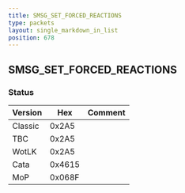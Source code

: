 ```yaml
---
title: SMSG_SET_FORCED_REACTIONS
type: packets
layout: single_markdown_in_list
position: 678
---
```


## SMSG_SET_FORCED_REACTIONS

### Status

Version    | Hex        | Comment
---------- | ---------- | ---------- 
Classic    | 0x2A5      | 
TBC        | 0x2A5      | 
WotLK      | 0x2A5      | 
Cata       | 0x4615     | 
MoP        | 0x068F     | 